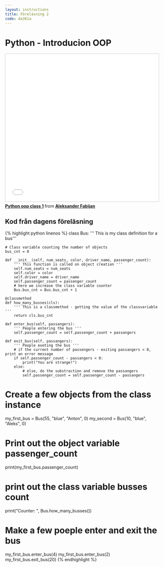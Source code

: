 ```yaml
---
layout: instructions
title: Föreläsning 2
code: da361a
---
```


# Python - Introducion OOP

<iframe src="//www.slideshare.net/slideshow/embed_code/key/HO2YGaftfsFL6N" width="595" height="485" frameborder="0" marginwidth="0" marginheight="0" scrolling="no" style="border:1px solid #CCC; border-width:1px; margin-bottom:5px; max-width: 100%;" allowfullscreen> </iframe> <div style="margin-bottom:5px"> <strong> <a href="//www.slideshare.net/secret/HO2YGaftfsFL6N" title="Python oop class 1" target="_blank">Python oop class 1</a> </strong> from <strong><a href="https://www.slideshare.net/AleksanderFabijan" target="_blank">Aleksander Fabijan</a></strong> </div>


## Kod från dagens föreläsning

{% highlight python linenos %}
class Bus:
    ''' This is my class definition for a bus'''

    # Class variable counting the number of objects
    bus_cnt = 0

    def __init__(self, num_seats, color, driver_name, passenger_count):
        ''' This function is called on object creation '''
        self.num_seats = num_seats
        self.color = color
        self.driver_name = driver_name
        self.passenger_count = passenger_count
        # here we increase the class variable counter
        Bus.bus_cnt = Bus.bus_cnt + 1

    @classmethod
    def how_many_busses(cls):
        ''' This is a classmethod - getting the value of the classvariable '''
        return cls.bus_cnt

    def enter_bus(self, passangers):
        ''' People entering the bus '''
        self.passenger_count = self.passenger_count + passangers

    def exit_bus(self, passangers):
        ''' People exeting the bus '''
        # if the current number of passengers - exiting passangers < 0, print an error message
        if self.passenger_count - passangers < 0:
            print("You are strange!")
        else:
            # else, do the substraction and remove the passangers
            self.passenger_count = self.passenger_count - passangers


# Create a few objects from the class instance
my_first_bus = Bus(55, "blue", "Anton", 0)
my_second = Bus(10, "blue", "Aleks", 0)

# Print out the object variable passenger_count
print(my_first_bus.passenger_count)

# print out the class variable busses count
print("Counter: ", Bus.how_many_busses())

# Make a few poeple enter and exit the bus
my_first_bus.enter_bus(4)
my_first_bus.enter_bus(2)
my_first_bus.exit_bus(20)
{% endhighlight %}